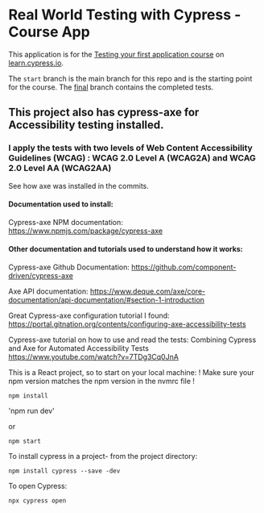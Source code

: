 # Real World Testing with Cypress - Course App

This application is for the [Testing your first application course](https://learn.cypress.io/testing-your-first-application) on [learn.cypress.io](https://learn.cypress.io/).

The `start` branch is the main branch for this repo and is the starting point for the course. The [final](https://github.com/cypress-io/cypress-realworld-testing-course-app/tree/final) branch contains the completed tests.


## This project also has cypress-axe for Accessibility testing installed. 
### I apply the tests with two levels of Web Content Accessibility Guidelines (WCAG) : WCAG 2.0 Level A (WCAG2A) and WCAG 2.0 Level AA (WCAG2AA)

See how axe was installed in the commits. 
#### Documentation used to install: 
Cypress-axe NPM documentation: https://www.npmjs.com/package/cypress-axe

#### Other documentation and tutorials used to understand how it works: 
Cypress-axe Github Documentation: https://github.com/component-driven/cypress-axe

Axe API documentation: https://www.deque.com/axe/core-documentation/api-documentation/#section-1-introduction

Great Cypress-axe configuration tutorial I found: https://portal.gitnation.org/contents/configuring-axe-accessibility-tests

Cypress-axe tutorial on how to use and read the tests: Combining Cypress and Axe for Automated Accessibility Tests https://www.youtube.com/watch?v=7TDg3Cq0JnA


This is a React project, so to start on your local machine:
! Make sure your npm version matches the npm version in the nvmrc file !

`npm install`

'npm run dev' 

or

`npm start`

To install cypress in a project- from the project directory:

`npm install cypress --save -dev`

To open Cypress:

`npx cypress open`
